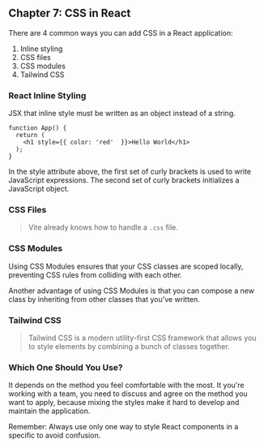 ## Chapter 7: CSS in React

There are 4 common ways you can add CSS in a React application:

1. Inline styling
2. CSS files
3. CSS modules
4. Tailwind CSS

### React Inline Styling

JSX that inline style must be written as an object instead of a string.

```
function App() {
  return (
    <h1 style={{ color: 'red'  }}>Hello World</h1>
  );
}
```

In the style attribute above, the first set of curly brackets is used to write JavaScript expressions. The second set of curly brackets initializes a JavaScript object.

### CSS Files
> Vite already knows how to handle a `.css` file.

### CSS Modules

Using CSS Modules ensures that your CSS classes are scoped locally, preventing CSS rules from colliding with each other.

Another advantage of using CSS Modules is that you can compose a new class by inheriting from other classes that you've written.

### Tailwind CSS
> Tailwind CSS is a modern utility-first CSS framework that allows you to style elements by combining a bunch of classes together.

### Which One Should You Use?

It depends on the method you feel comfortable with the most. It you're working with a team, you need to discuss and agree on the method you want to apply, because mixing the styles make it hard to develop and maintain the application.

Remember: Always use only one way to style React components in a specific to avoid confusion.
